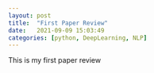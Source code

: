 ```yaml
---
layout: post
title:  "First Paper Review"
date:   2021-09-09 15:03:49
categories: [python, DeepLearning, NLP]
---
```


This is my first paper review
